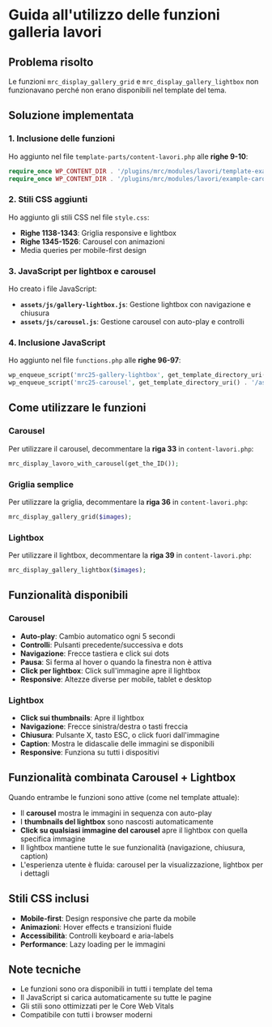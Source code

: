 # Guida all'utilizzo delle funzioni galleria lavori

## Problema risolto

Le funzioni `mrc_display_gallery_grid` e `mrc_display_gallery_lightbox` non funzionavano perché non erano disponibili nel template del tema.

## Soluzione implementata

### 1. Inclusione delle funzioni
Ho aggiunto nel file `template-parts/content-lavori.php` alle **righe 9-10**:
```php
require_once WP_CONTENT_DIR . '/plugins/mrc/modules/lavori/template-example.php';
require_once WP_CONTENT_DIR . '/plugins/mrc/modules/lavori/example-carousel.php';
```

### 2. Stili CSS aggiunti
Ho aggiunto gli stili CSS nel file `style.css`:
- **Righe 1138-1343**: Griglia responsive e lightbox
- **Righe 1345-1526**: Carousel con animazioni
- Media queries per mobile-first design

### 3. JavaScript per lightbox e carousel
Ho creato i file JavaScript:
- **`assets/js/gallery-lightbox.js`**: Gestione lightbox con navigazione e chiusura
- **`assets/js/carousel.js`**: Gestione carousel con auto-play e controlli

### 4. Inclusione JavaScript
Ho aggiunto nel file `functions.php` alle **righe 96-97**:
```php
wp_enqueue_script('mrc25-gallery-lightbox', get_template_directory_uri() . '/assets/js/gallery-lightbox.js', array(), '1.0.0', true);
wp_enqueue_script('mrc25-carousel', get_template_directory_uri() . '/assets/js/carousel.js', array(), '1.0.0', true);
```

## Come utilizzare le funzioni

### Carousel
Per utilizzare il carousel, decommentare la **riga 33** in `content-lavori.php`:
```php
mrc_display_lavoro_with_carousel(get_the_ID());
```

### Griglia semplice
Per utilizzare la griglia, decommentare la **riga 36** in `content-lavori.php`:
```php
mrc_display_gallery_grid($images);
```

### Lightbox
Per utilizzare il lightbox, decommentare la **riga 39** in `content-lavori.php`:
```php
mrc_display_gallery_lightbox($images);
```

## Funzionalità disponibili

### Carousel
- **Auto-play**: Cambio automatico ogni 5 secondi
- **Controlli**: Pulsanti precedente/successiva e dots
- **Navigazione**: Frecce tastiera e click sui dots
- **Pausa**: Si ferma al hover o quando la finestra non è attiva
- **Click per lightbox**: Click sull'immagine apre il lightbox
- **Responsive**: Altezze diverse per mobile, tablet e desktop

### Lightbox
- **Click sui thumbnails**: Apre il lightbox
- **Navigazione**: Frecce sinistra/destra o tasti freccia
- **Chiusura**: Pulsante X, tasto ESC, o click fuori dall'immagine
- **Caption**: Mostra le didascalie delle immagini se disponibili
- **Responsive**: Funziona su tutti i dispositivi

## Funzionalità combinata Carousel + Lightbox

Quando entrambe le funzioni sono attive (come nel template attuale):
- Il **carousel** mostra le immagini in sequenza con auto-play
- I **thumbnails del lightbox** sono nascosti automaticamente
- **Click su qualsiasi immagine del carousel** apre il lightbox con quella specifica immagine
- Il lightbox mantiene tutte le sue funzionalità (navigazione, chiusura, caption)
- L'esperienza utente è fluida: carousel per la visualizzazione, lightbox per i dettagli

## Stili CSS inclusi

- **Mobile-first**: Design responsive che parte da mobile
- **Animazioni**: Hover effects e transizioni fluide
- **Accessibilità**: Controlli keyboard e aria-labels
- **Performance**: Lazy loading per le immagini

## Note tecniche

- Le funzioni sono ora disponibili in tutti i template del tema
- Il JavaScript si carica automaticamente su tutte le pagine
- Gli stili sono ottimizzati per le Core Web Vitals
- Compatibile con tutti i browser moderni
